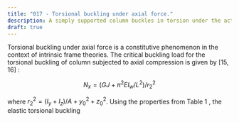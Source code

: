 ```yaml
---
title: "017 - Torsional buckling under axial force."
description: A simply supported column buckles in torsion under the action of an axial load.
draft: true
---
```


Torsional buckling under axial force is a constitutive phenomenon in the context of intrinsic frame theories.
The critical buckling load for the torsional buckling of column subjected to axial compression is given by $[15,16]$ :

$$
N_x=\left(G J+\pi^2 E I_w / L^2\right) / r_2^2
$$

where $r_2^2=\left(I_y+I_z\right) / A+y_0^2+z_0^2$. Using the properties from Table 1 , the elastic torsional buckling
